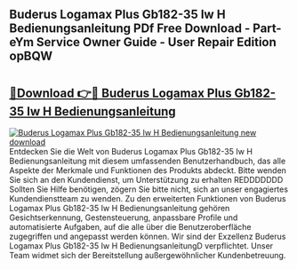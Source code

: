 ## Buderus Logamax Plus Gb182-35 Iw H Bedienungsanleitung PDf Free Download - Part-eYm Service Owner Guide - User Repair Edition opBQW

# <h2><a href="http://df00f56.blite.top/?on=Buderus+Logamax+Plus+Gb182-35+Iw+H+Bedienungsanleitung">🔗Download 👉🔴 Buderus Logamax Plus Gb182-35 Iw H Bedienungsanleitung</a></h2>

[![Buderus Logamax Plus Gb182-35 Iw H Bedienungsanleitung new download](https://i.imgur.com/lujVjoI.png)](http://df00f56.blite.top/?on=Buderus+Logamax+Plus+Gb182-35+Iw+H+Bedienungsanleitung)
Entdecken Sie die Welt von Buderus Logamax Plus Gb182-35 Iw H Bedienungsanleitung mit diesem umfassenden Benutzerhandbuch, das alle Aspekte der Merkmale und Funktionen des Produkts abdeckt. Bitte wenden Sie sich an den Kundendienst, um Unterstützung zu erhalten REDDDDDDD Sollten Sie Hilfe benötigen, zögern Sie bitte nicht, sich an unser engagiertes Kundendienstteam zu wenden. Zu den erweiterten Funktionen von Buderus Logamax Plus Gb182-35 Iw H Bedienungsanleitung gehören Gesichtserkennung, Gestensteuerung, anpassbare Profile und automatisierte Aufgaben, auf die alle über die Benutzeroberfläche zugegriffen und angepasst werden können. Wir sind der Exzellenz Buderus Logamax Plus Gb182-35 Iw H BedienungsanleitungD verpflichtet. Unser Team widmet sich der Bereitstellung außergewöhnlicher Kundenbetreuung.
